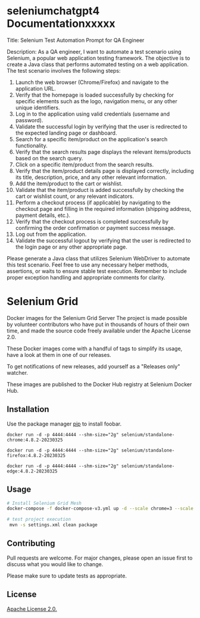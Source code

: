 # seleniumchatgpt4 Documentationxxxxx

Title: Selenium Test Automation Prompt for QA Engineer

Description:
As a QA engineer, I want to automate a test scenario using Selenium, a popular web application testing framework. The objective is to create a Java class that performs automated testing on a web application. The test scenario involves the following steps:

1. Launch the web browser (Chrome/Firefox) and navigate to the application URL.
2. Verify that the homepage is loaded successfully by checking for specific elements such as the logo, navigation menu, or any other unique identifiers.
3. Log in to the application using valid credentials (username and password).
4. Validate the successful login by verifying that the user is redirected to the expected landing page or dashboard.
5. Search for a specific item/product on the application's search functionality.
6. Verify that the search results page displays the relevant items/products based on the search query.
7. Click on a specific item/product from the search results.
8. Verify that the item/product details page is displayed correctly, including its title, description, price, and any other relevant information.
9. Add the item/product to the cart or wishlist.
10. Validate that the item/product is added successfully by checking the cart or wishlist count, or any relevant indicators.
11. Perform a checkout process (if applicable) by navigating to the checkout page and filling in the required information (shipping address, payment details, etc.).
12. Verify that the checkout process is completed successfully by confirming the order confirmation or payment success message.
13. Log out from the application.
14. Validate the successful logout by verifying that the user is redirected to the login page or any other appropriate page.

Please generate a Java class that utilizes Selenium WebDriver to automate this test scenario. Feel free to use any necessary helper methods, assertions, or waits to ensure stable test execution. Remember to include proper exception handling and appropriate comments for clarity.


# Selenium Grid

Docker images for the Selenium Grid Server
The project is made possible by volunteer contributors who have put in thousands of hours of their own time, and made the source code freely available under the Apache License 2.0.

These Docker images come with a handful of tags to simplify its usage, have a look at them in one of our releases.

To get notifications of new releases, add yourself as a "Releases only" watcher.

These images are published to the Docker Hub registry at Selenium Docker Hub.

## Installation

Use the package manager [pip](https://pip.pypa.io/en/stable/) to install foobar.

```chrome
docker run -d -p 4444:4444 --shm-size="2g" selenium/standalone-chrome:4.8.2-20230325
```
```firefox
docker run -d -p 4444:4444 --shm-size="2g" selenium/standalone-firefox:4.8.2-20230325
```
```edge
docker run -d -p 4444:4444 --shm-size="2g" selenium/standalone-edge:4.8.2-20230325
```

## Usage

```bash
# Install Selenium Grid Mesh
docker-compose -f docker-compose-v3.yml up -d --scale chrome=3 --scale firefox=3 --scale edge=1

# test project execution
 mvn -s settings.xml clean package

```

## Contributing

Pull requests are welcome. For major changes, please open an issue first
to discuss what you would like to change.

Please make sure to update tests as appropriate.

## License

[ Apache License 2.0.](https://choosealicense.com/licenses/mit/)




